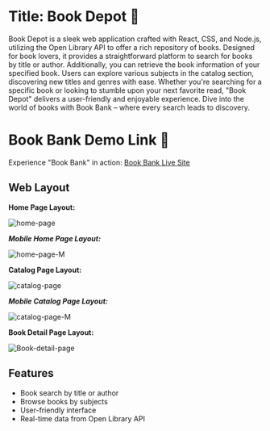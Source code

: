# Title: **Book Depot** 📖

Book Depot is a sleek web application crafted with React, CSS, and Node.js, utilizing the Open Library API to offer a rich repository of books. Designed for book lovers, it provides a straightforward platform to search for books by title or author. Additionally, you can retrieve the book information of your specified book. Users can explore various subjects in the catalog section, discovering new titles and genres with ease. Whether you're searching for a specific book or looking to stumble upon your next favorite read, "Book Depot" delivers a user-friendly and enjoyable experience. Dive into the world of books with Book Bank – where every search leads to discovery.

# Book Bank Demo Link 🔗

Experience "Book Bank" in action: [Book Bank Live Site](https://bookdepot.netlify.app/)

## Web Layout

**Home Page Layout:**

![home-page](https://github.com/JLopez0001/Page-Turner/assets/142369290/62d23412-66ef-4e3b-a64a-931611dd8ed1)

**_Mobile Home Page Layout:_**

![home-page-M](https://github.com/JLopez0001/Page-Turner/assets/142369290/06e264c1-7527-43b0-977d-56ddd7ed5cd9)

**Catalog Page Layout:**

![catalog-page](https://github.com/JLopez0001/Page-Turner/assets/142369290/3f39373d-dcb9-44ea-8d2f-be8a7b1f76fb)

**_Mobile Catalog Page Layout:_**

![catalog-page-M](https://github.com/JLopez0001/Page-Turner/assets/142369290/6502d345-23ff-452d-880f-279c7c8a317a)

**Book Detail Page Layout:**

![Book-detail-page](https://github.com/JLopez0001/Page-Turner/assets/142369290/b5dfc2b2-259f-4f47-83ce-ca4e971279a8)

## Features

- Book search by title or author
- Browse books by subjects
- User-friendly interface
- Real-time data from Open Library API
